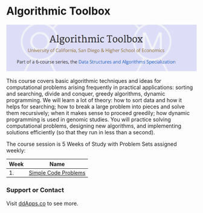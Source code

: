 # Algorithmic Toolbox
![](https://raw.githubusercontent.com/duliodenis/ucsd-algorithms/master/art/Algo-Toolbox.png)

This course covers basic algorithmic techniques and ideas for computational problems arising frequently in practical applications: sorting and searching, divide and conquer, greedy algorithms, dynamic programming. We will learn a lot of theory: how to sort data and how it helps for searching; how to break a large problem into pieces and solve them recursively; when it makes sense to proceed greedily; how dynamic programming is used in genomic studies. You will practice solving computational problems, designing new algorithms, and implementing solutions efficiently (so that they run in less than a second).

The course session is 5 Weeks of Study with Problem Sets assigned weekly:

Week  | Name
------------- | -------------
1. | [Simple Code Problems](https://github.com/duliodenis/ucsd-algorithms/tree/master/1_algorithmic-toolbox/week-1)


### Support or Contact
Visit [ddApps.co](http://ddapps.co) to see more.